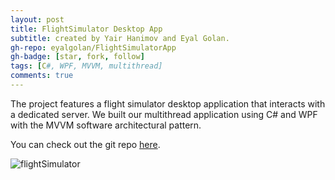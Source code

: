 ```yaml
---
layout: post
title: FlightSimulator Desktop App
subtitle: created by Yair Hanimov and Eyal Golan.
gh-repo: eyalgolan/FlightSimulatorApp
gh-badge: [star, fork, follow]
tags: [C#, WPF, MVVM, multithread]
comments: true
---
```


The project features a flight simulator desktop application that interacts with a dedicated server. 
We built our multithread application using C# and WPF with the MVVM software architectural pattern.

You can check out the git repo [here](https://github.com/eyalgolan/FlightSimulatorApp).

![flightSimulator](https://github.com/eyalgolan/eyalgolan.github.io/blob/master/img/flightSimulator.JPG?raw=true)
